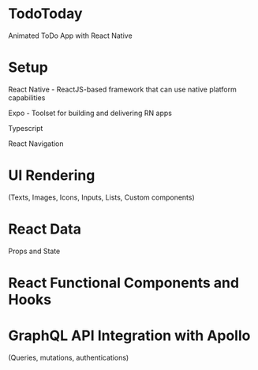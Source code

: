 # TodoToday
Animated ToDo App with React Native

# Setup

React Native - ReactJS-based framework that can use native platform capabilities

Expo - Toolset for building and delivering RN apps

Typescript

React Navigation

# UI Rendering 

(Texts, Images, Icons, Inputs, Lists, Custom components)

# React Data 

Props and State

# React Functional Components and Hooks

# GraphQL API Integration with Apollo

(Queries, mutations, authentications)


